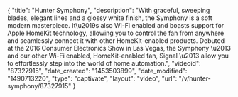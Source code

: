 {
    "title": "Hunter Symphony",
    "description": "With graceful, sweeping blades, elegant lines and a glossy white finish, the Symphony is a soft modern masterpiece. It\u2019s also Wi-Fi enabled and boasts support for Apple HomeKit technology, allowing you to control the fan from anywhere and seamlessly connect it with other HomeKit-enabled products. Debuted at the 2016 Consumer Electronics Show in Las Vegas, the Symphony \u2013 and our other Wi-Fi enabled, HomeKit-enabled fan, Signal \u2013 allow you to effortlessly step into the world of home automation.",
    "videoid": "87327915",
    "date_created": "1453503899",
    "date_modified": "1490713220",
    "type": "captivate",
    "layout": "video",
    "url": "\/v\/hunter-symphony\/87327915"
}